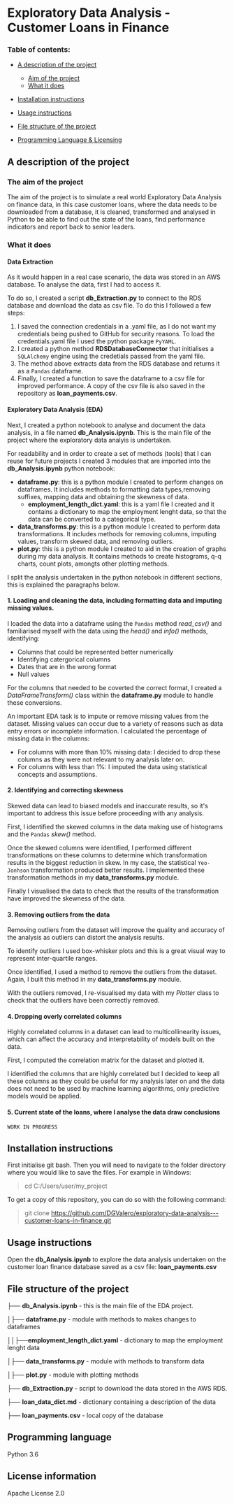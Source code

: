 # Exploratory Data Analysis - Customer Loans in Finance
### **Table of contents:**

 - [A description of the project](#item-one)
    - [Aim of the project](#the-aim-of-the-project)
    - [What it does](#what-it-does)

 - [Installation instructions](#item-two)

 - [Usage instructions](#usage-instructions)

 - [File structure of the project](#item-three)

 - [Programming Language & Licensing](#programming-language)

<a id="item-one"></a>

## A description of the project
### The aim of the project
The aim of the project is to simulate a real world Exploratory Data Analysis on finance data, in this case customer loans, where the data needs to be downloaded from a database, it is cleaned, transformed and analysed in Python to be able to find out the state of the loans, find performance indicators and report back to senior leaders.

### What it does
#### Data Extraction
As it would happen in a real case scenario, the data was stored in an AWS database. To analyse the data, first I had to access it. 

To do so, I created a script **db_Extraction.py** to connect to the RDS database and download the data as csv file. To do this I followed a few steps:
1. I saved the connection credentials in a .yaml file, as I do not want my credentials being pushed to GitHub for security reasons. To load the credentials.yaml file I used the python package `PyYAML`.
2. I created a python method **RDSDatabaseConnector** that initialises a `SQLAlchemy` engine using the credetials passed from the yaml file. 
3. The method above extracts data from the RDS database and returns it as a `Pandas` dataframe.
4. Finally, I created a function to save the dataframe to a csv file for improved performance. A copy of the csv file is also saved in the repository as **loan_payments.csv**.

#### Exploratory Data Analysis (EDA)
Next, I created a python notebook to analyse and document the data analysis, in a file named **db_Analysis.ipynb**. This is the main file of the project where the exploratory data analyis is undertaken.

For readability and in order to create a set of methods (tools) that I can reuse for future projects I created 3 modules that are imported into the **db_Analysis.ipynb** python notebook:
- **dataframe.py**: this is a python module I created to perform changes on dataframes. It includes methods to formatting data types,removing suffixes, mapping data and obtaining the skewness of data.
    - **employment_length_dict.yaml**: this is a yaml file I created and it contains a dictionary to map the employment lenght data, so that the data can be converted to a categorical type.
- **data_transforms.py**: this is a python module I created to perform data transformations. It includes methods for removing columns, imputing values, transform skewed data, and removing outliers.
- **plot.py**: this is a python module I created to aid in the creation of graphs during my data analysis. It contains methods to create histograms, q-q charts, count plots, amongts other plotting methods.

I split the analysis undertaken in the python notebook in different sections, this is explained the paragraphs below.

#### 1. Loading and cleaning the data, including formatting data and imputing missing values.

I loaded the data into a dataframe using the `Pandas` method *read_csv()* and familiarised myself with the data using the *head()* and *info()* methods, identifying:

- Columns that could be represented better numerically
- Identifying catergorical columns
- Dates that are in the wrong format
- Null values

For the columns that needed to be coverted the correct format, I created a  *DataFrameTransform()* class within the **dataframe.py** module to handle these conversions. 

An important EDA task is to impute or remove missing values from the dataset. Missing values can occur due to a variety of reasons such as data entry errors or incomplete information. I calculated the percentage of missing data in the columns:
- For columns with more than 10% missing data: I decided to drop these columns as they were not relevant to my analysis later on.
- For columns with less than 1%: I imputed the data using statistical concepts and assumptions.

#### 2. Identifying and correcting skewness

Skewed data can lead to biased models and inaccurate results, so it's important to address this issue before proceeding with any analysis. 

First, I identified the skewed columns in the data making use of histograms and the `Pandas` *skew()* method.

Once the skewed columns were identified, I performed different transformations on these columns to determine which transformation results in the biggest reduction in skew. In my case, the statistical `Yeo-Jonhson` transformation produced better results. I implemented these transformation methods in my **data_transforms.py** module.

Finally I visualised the data to check that the results of the transformation have improved the skewness of the data. 

#### 3. Removing outliers from the data

Removing outliers from the dataset will improve the quality and accuracy of the analysis as outliers can distort the analysis results.

To identify outliers I used box-whisker plots and this is a great visual way to represent inter-quartile ranges.

Once identified, I used a method to remove the outliers from the dataset. Again, I built this method in my **data_transforms.py** module.

With the outliers removed, I re-visualised my data with my *Plotter* class to check that the outliers have been correctly removed. 

#### 4. Dropping overly correlated columns

Highly correlated columns in a dataset can lead to multicollinearity issues, which can affect the accuracy and interpretability of models built on the data.

First, I computed the correlation matrix for the dataset and plotted it.

I identified the columns that are highly correlated but I decided to keep all these columns as they could be useful for my analysis later on and the data does not need to be used by machine learning algorithms, only predictive models would be applied.

#### 5. Current state of the loans, where I analyse the data draw conclusions

    WORK IN PROGRESS

<a id="item-two"></a>

## Installation instructions
First initialise git bash. Then you will need to navigate to the folder directory where you would like to save the files. For example in Windows:
> cd C:/Users/user/my_project

To get a copy of this repository, you can do so with the following command:
> git clone https://github.com/DGValero/exploratory-data-analysis---customer-loans-in-finance.git

## Usage instructions
Open the **db_Analysis.ipynb** to explore the data analysis undertaken on the customer loan finance database saved as a csv file: **loan_payments.csv** 

<a id="item-three"></a>

## File structure of the project
├── **db_Analysis.ipynb** - this is the main file of the EDA project. 

│├── **dataframe.py** - module with methods to makes changes to dataframes

││├──**employment_length_dict.yaml** - dictionary to map the employment lenght data

│├── **data_transforms.py** - module with methods to transform data

│├── **plot.py** - module with plotting methods

├── **db_Extraction.py** - script to download the data stored in the AWS RDS.

├── **loan_data_dict.md** - dictionary containing a description of the data 

├── **loan_payments.csv** - local copy of the database 

## Programming language
Python 3.6

## License information
Apache License 2.0
